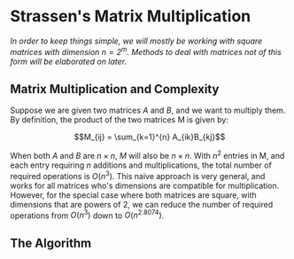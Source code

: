 # Strassen's Matrix Multiplication
*In order to keep things simple, we will mostly be working with square matrices with dimension $n = 2^m$. Methods to deal with matrices not of this form will be elaborated on later.*

## Matrix Multiplication and Complexity
Suppose we are given two matrices $A$ and $B$, and we want to multiply them. By definition, the product of the two matrices M is given by:

$$M_{ij} = \sum_{k=1}^{n} A_{ik}B_{kj}$$

When both $A$ and $B$ are $n \times n$, $M$ will also be $n \times n$. With $n^2$ entries in M, and each entry requiring $n$ additions and multiplications, the total number of required operations is $O(n^3)$. This naive approach is very general, and works for all matrices who's dimensions are compatible for multiplication. However, for the special case where both matrices are square, with dimensions that are powers of $2$, we can reduce the number of required operations from $O(n^3)$ down to $O(n^{2.8074})$.

## The Algorithm
